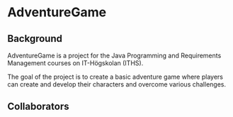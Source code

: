 # AdventureGame

## Background

AdventureGame is a project for the Java Programming and Requirements Management courses on IT-Högskolan (ITHS).

The goal of the project is to create a basic adventure game where players can create and develop their characters and overcome various challenges.

## Collaborators
